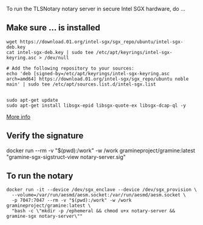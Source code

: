To run the TLSNotary notary server in secure Intel SGX hardware,  do ...

## Make sure ... is installed

```
wget https://download.01.org/intel-sgx/sgx_repo/ubuntu/intel-sgx-deb.key
cat intel-sgx-deb.key | sudo tee /etc/apt/keyrings/intel-sgx-keyring.asc > /dev/null

# Add the following repository to your sources:
echo 'deb [signed-by=/etc/apt/keyrings/intel-sgx-keyring.asc arch=amd64] https://download.01.org/intel-sgx/sgx_repo/ubuntu noble main' | sudo tee /etc/apt/sources.list.d/intel-sgx.list


sudo apt-get update
sudo apt-get install libsgx-epid libsgx-quote-ex libsgx-dcap-ql -y
```

[More info](https://download.01.org/intel-sgx/latest/dcap-latest/linux/docs/Intel_SGX_SW_Installation_Guide_for_Linux.pdf)

## Verify the signature

docker run --rm -v "$(pwd):/work" -w /work gramineproject/gramine:latest "gramine-sgx-sigstruct-view notary-server.sig"


## To run the notary 

```
docker run -it --device /dev/sgx_enclave --device /dev/sgx_provision \
  --volume=/var/run/aesmd/aesm.socket:/var/run/aesmd/aesm.socket \
  -p 7047:7047 --rm -v "$(pwd):/work" -w /work gramineproject/gramine:latest \
  "bash -c \"mkdir -p /ephemeral && chmod u+x notary-server && gramine-sgx notary-server\""
```
